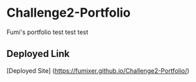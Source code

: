 # Challenge2-Portfolio
Fumi's portfolio
test test test
## Deployed Link
[Deployed Site] (https://fumixer.github.io/Challenge2-Portfolio/)